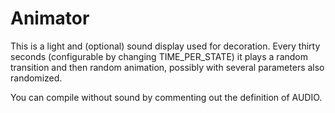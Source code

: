 # Animator

This is a light and (optional) sound display used for decoration. Every thirty seconds (configurable by changing TIME_PER_STATE) it plays a random transition and then random animation, possibly with several parameters also randomized.

You can compile without sound by commenting out the definition of AUDIO.
